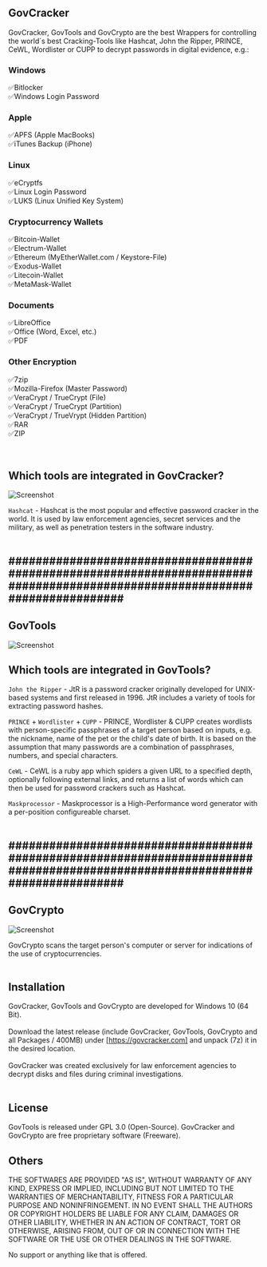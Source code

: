 
## GovCracker ##

GovCracker, GovTools and GovCrypto are the best Wrappers for controlling the world´s best Cracking-Tools like Hashcat, John the Ripper, 
PRINCE, CeWL, Wordlister or CUPP to decrypt passwords in digital evidence, e.g.:
<br>

### Windows <br>
:white_check_mark:Bitlocker<br>
:white_check_mark:Windows Login Password<br>

### Apple <br>
:white_check_mark:APFS (Apple MacBooks)<br>
:white_check_mark:iTunes Backup (iPhone)<br>

### Linux <br>
:white_check_mark:eCryptfs<br>
:white_check_mark:Linux Login Password<br>
:white_check_mark:LUKS (Linux Unified Key System)<br>

### Cryptocurrency Wallets <br>
:white_check_mark:Bitcoin-Wallet<br>
:white_check_mark:Electrum-Wallet<br>
:white_check_mark:Ethereum (MyEtherWallet.com / Keystore-File)<br>
:white_check_mark:Exodus-Wallet<br>
:white_check_mark:Litecoin-Wallet<br>
:white_check_mark:MetaMask-Wallet<br>

### Documents <br>
:white_check_mark:LibreOffice<br>
:white_check_mark:Office (Word, Excel, etc.)<br>
:white_check_mark:PDF<br>

### Other Encryption <br>
:white_check_mark:7zip<br>
:white_check_mark:Mozilla-Firefox (Master Password)<br>
:white_check_mark:VeraCrypt / TrueCrypt (File)<br>
:white_check_mark:VeraCrypt / TrueCrypt (Partition)<br>
:white_check_mark:VeraCrypt / TrueVrypt (Hidden Partition)<br>
:white_check_mark:RAR<br>
:white_check_mark:ZIP<br>
<br><br>

## Which tools are integrated in GovCracker? ##

![Screenshot](https://user-images.githubusercontent.com/73139495/205282935-f60dfd72-de59-4cce-a8f8-4d9189313fe2.jpg)

`Hashcat` - Hashcat is the most popular and effective password cracker in the world. 
It is used by law enforcement agencies, secret services and the military, as well as penetration testers in the software industry.
<br><br>

## ############################################################################################################################# ##

## GovTools ##

![Screenshot](https://user-images.githubusercontent.com/73139495/205282927-fc238c58-44c3-40d4-884b-234a15a6c95a.jpg)

## Which tools are integrated in GovTools? ## 
`John the Ripper` - JtR is a password cracker originally developed for UNIX-based 
systems and first released in 1996. JtR includes a variety of tools for extracting 
password hashes.<br>

`PRINCE` + `Wordlister` + `CUPP` - PRINCE, Wordlister & CUPP creates wordlists with person-specific
passphrases of a target person based on inputs, e.g. the nickname, name of the pet or the child's 
date of birth. It is based on the assumption that many passwords are a combination of passphrases, 
numbers, and special characters.<br>

`CeWL` - CeWL is a ruby app which spiders a given URL to a specified depth, optionally following 
external links, and returns a list of words which can then be used for password crackers such as Hashcat.<br>

`Maskprocessor` - Maskprocessor is a High-Performance word generator with a per-position configureable charset.
<br>
<br>

## ############################################################################################################################# ##

## GovCrypto ##

![Screenshot](https://user-images.githubusercontent.com/73139495/205282948-ff67d331-bec6-458d-8c25-fb6d17d12614.jpg)

GovCrypto scans the target person's computer or server for indications of the use of 
cryptocurrencies.<br><br>

## Installation ##
GovCracker, GovTools and GovCrypto are developed for Windows 10 (64 Bit).<br><br>
Download the latest release (include GovCracker, GovTools, GovCrypto and all Packages / 400MB) 
under [https://govcracker.com] and unpack (7z) it in the desired location. <br><br>
GovCracker was created exclusively for law enforcement agencies to decrypt 
disks and files during criminal investigations. 
<br><br>

## License ##
 
GovTools is released under GPL 3.0 (Open-Source). 
GovCracker and GovCrypto are free proprietary software (Freeware).

## Others ##

THE SOFTWARES ARE PROVIDED "AS IS", WITHOUT WARRANTY OF ANY KIND, EXPRESS OR
IMPLIED, INCLUDING BUT NOT LIMITED TO THE WARRANTIES OF MERCHANTABILITY,
FITNESS FOR A PARTICULAR PURPOSE AND NONINFRINGEMENT. IN NO EVENT SHALL THE
AUTHORS OR COPYRIGHT HOLDERS BE LIABLE FOR ANY CLAIM, DAMAGES OR OTHER
LIABILITY, WHETHER IN AN ACTION OF CONTRACT, TORT OR OTHERWISE, ARISING FROM,
OUT OF OR IN CONNECTION WITH THE SOFTWARE OR THE USE OR OTHER DEALINGS IN THE
SOFTWARE.

No support or anything like that is offered.
